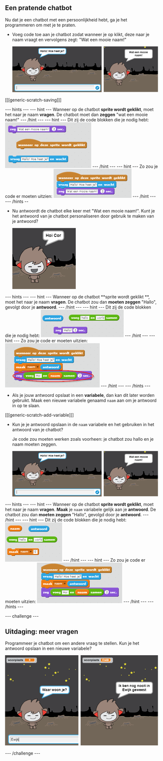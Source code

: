 ## Een pratende chatbot

Nu dat je een chatbot met een persoonlijkheid hebt, ga je het programmeren om met je te praten.

+ Voeg code toe aan je chatbot zodat wanneer je op klikt, deze naar je naam vraagt ​​en vervolgens zegt: "Wat een mooie naam!"
    
    ![Testing a ChatBot response](images/chatbot-ask-test.png)

[[[generic-scratch-saving]]]

--- hints --- --- hint --- Wanneer op de chatbot **sprite wordt geklikt**, moet het naar je naam **vragen**. De chatbot moet dan **zeggen** "wat een mooie naam!" --- /hint --- --- hint --- Dit zij de code blokken die je nodig hebt: ![Blocks for a ChatBot reply](images/chatbot-ask-blocks.png) --- /hint --- --- hint --- Zo zou je code er moeten uitzien: ![Code for a ChatBot reply](images/chatbot-ask-code.png) --- /hint --- --- /hints --

+ Nu antwoordt de chatbot elke keer met "Wat een mooie naam!". Kunt je het antwoord van je chatbot personaliseren door gebruik te maken van je antwoord?
    
    ![Testing a personalised reply](images/chatbot-answer-test.png)

--- hints --- --- hint --- Wanneer op de chatbot **sprite wordt geklikt **, moet het naar je naam **vragen**. De chatbot zou dan **moeten zeggen** "Hallo", gevolgt door je **antwoord**. --- /hint --- --- hint --- Dit zij de code blokken die je nodig hebt: ![Blocks for a personalised reply](images/chatbot-answer-blocks.png) --- /hint --- --- hint --- Zo zou je code er moeten uitzien: ![Code for a personalised reply](images/chatbot-answer-code.png) --- /hint --- --- /hints ---

+ Als je jouw antwoord opslaat in een **variabele**, dan kan dit later worden gebruikt. Maak een nieuwe variabele genaamd `naam` aan om je antwoord in op te slaan.

[[[generic-scratch-add-variable]]]

+ Kun je je antwoord opslaan in de `naam` variabele en het gebruiken in het antwoord van je chatbot?
    
    Je code zou moeten werken zoals voorheen: je chatbot zou hallo en je naam moeten zeggen.
    
    ![Testing a 'name' variable](images/chatbot-ask-test.png)

--- hints --- --- hint --- Wanneer op de chatbot **sprite wordt geklikt**, moet het naar je naam **vragen**. **Maak** je `naam` variabele gelijk aan je **antwoord**. De chatbot zou dan **moeten zeggen** "Hallo", gevolgd door je **antwoord**. --- /hint --- --- hint --- Dit zij de code blokken die je nodig hebt: ![Blocks for a 'name' variable](images/chatbot-variable-blocks.png) --- /hint --- --- hint --- Zo zou je code er moeten uitzien: ![Code for a 'name' variable](images/chatbot-variable-code.png) --- /hint --- --- /hints ---

--- challenge ---

## Uitdaging: meer vragen

Programmeer je chatbot om een andere vraag te stellen. Kun je het antwoord opslaan in een nieuwe variabele?

![More questions](images/chatbot-question.png) 

--- /challenge ---
